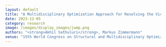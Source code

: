 ```yaml
---
layout: default
title: "A Multidisciplinary Optimization Approach for Resolving the Vicious Cycle between Morphology and Control of Robots"
date: 2023-12-05
category: research
image: /images/display_images/jump.png
authors: "<strong>Akhil Sathuluri</strong>, Markus Zimmermann"
venue: "15th World Congress on Structural and Multidisciplinary Optimization (WCSMO 2025)"
---
```


